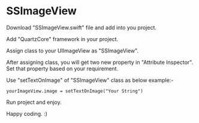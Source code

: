 # SSImageView
Download "SSImageView.swift" file and add into you project.

Add "QuartzCore" framework in your project.

Assign class to your UIImageView as "SSImageView".

After assigning class, you will get two new property in "Attribute Inspector". Set that property based on your requirement.

Use "setTextOnImage" of "SSImageView" class as below example:-

    yourImageView.image = setTextOnImage("Your String")


Run project and enjoy.

Happy coding. :)
